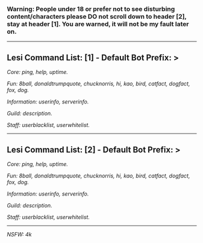 ### Warning: People under 18 or prefer not to see disturbing content/characters please DO not scroll down to header [2], stay at header [1]. You are warned, it will not be my fault later on.
---------------------------------------------------
## Lesi Command List: [1] - Default Bot Prefix: >
*Core: ping, help, uptime.*

*Fun: 8ball, donaldtrumpquote, chucknorris, hi, kao, bird, catfact, dogfact, fox, dog.*

*Information: userinfo, serverinfo.*

*Guild: description.*

*Staff: userblacklist, userwhitelist.*

---------------------------------------------------

## Lesi Command List: [2] - Default Bot Prefix: >
*Core: ping, help, uptime.*

*Fun: 8ball, donaldtrumpquote, chucknorris, hi, kao, bird, catfact, dogfact, fox, dog.*

*Information: userinfo, serverinfo.*

*Guild: description.*

*Staff: userblacklist, userwhitelist.*

---------------------------------------------------

*NSFW: 4k*
